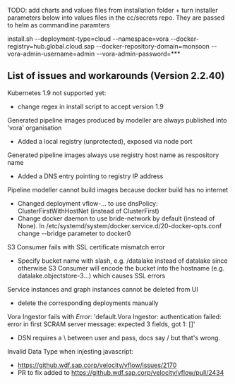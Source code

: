 TODO: add charts and values files from installation folder + turn installer parameters below into values files in the cc/secrets repo. They are passed to helm as commandline paramters

install.sh  --deployment-type=cloud --namespace=vora --docker-registry=hub.global.cloud.sap --docker-repository-domain=monsoon --vora-admin-username=admin --vora-admin-password=***

List of issues and workarounds (Version 2.2.40)
-----------------------------------------------

Kubernetes 1.9 not supported yet:
* change regex in install script to accept version 1.9

Generated pipeline images produced by modeller are always published into 'vora' organisation
* Added a local registry (unprotected), exposed via node port

Generated pipeline images always use registry host name as respository name
* Added a DNS entry pointing to registry IP address 

Pipeline modeller cannot build images because docker build has no internet
* Changed deployment vflow-... to use dnsPolicy: ClusterFirstWithHostNet (instead of ClusterFirst)
* Change docker daemon to use bride-network by default (instead of None). In /etc/systemd/system/docker.service.d/20-docker-opts.conf
change --bridge parameter to docker0

S3 Consumer fails with SSL certificate mismatch error 
* Specify bucket name with slash, e.g. /datalake instead of datalake since otherwise S3 Consumer will encode the bucket into the hostname (e.g. datalake.objectstore-3...) which causes SSL errors

Service instances and graph instances cannot be deleted from UI
* delete the corresponding deployments manually

Vora Ingestor fails with *Error*: 'default.Vora Ingestor: authentication failed: error in first SCRAM server message: expected 3 fields, got 1: []'
* DSN requires a \ between user and pass, docs say / but that's wrong.

Invalid Data Type when injesting javascript: 
* https://github.wdf.sap.corp/velocity/vflow/issues/2170
* PR to fix added to https://github.wdf.sap.corp/velocity/vflow/pull/2434
